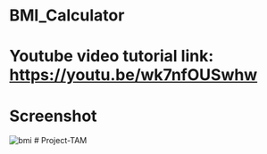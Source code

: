 # BMI_Calculator
# Youtube video tutorial link: https://youtu.be/wk7nfOUSwhw
# Screenshot
![bmi](https://github.com/CodeInKotLang/BMI_Calculator/assets/110901093/973c4b0a-f383-47ce-afa8-9ec7376612aa)
#   P r o j e c t - T A M  
 